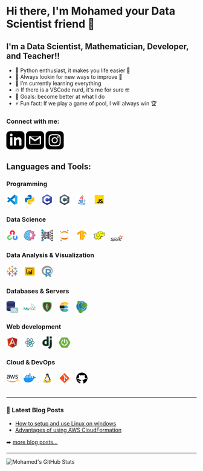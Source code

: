 # Hi there, I'm Mohamed your Data Scientist friend 👋 


## I'm a Data Scientist, Mathematician, Developer, and Teacher!!

- 🐍 Python enthusiast, it makes you life easier 🤣
- 🔭 Always lookin for new ways to improve 🚀 
- 🌱 I’m currently learning everything 
- 🔥 If there is a VSCode nurd, it's me for sure 🤓
- 🥅 Goals: become better at what I do
- ⚡ Fun fact: If we play a game of pool, I will always win 🏆
### Connect with me:
[![](svg/linkedin.svg)](https://www.linkedin.com/in/mohamedbenzarti/)
[![](svg/gmail.svg)](mailto:albenzarti.mohamed@gmail.com)
[![](svg/instagram.svg)](https://www.instagram.com/mohamed_benzarti/)


## Languages and Tools:
### Programming
<img   width="32px" src="png/vscode.png" style="padding-right:10px;" />
<img  width="32px" src="png/python.png" style="padding-right:10px;" />
<img  width="32px" src="png/c.png" style="padding-right:10px;" />
<img  width="32px" src="png/csharp.png" style="padding-right:10px;" />
<img  width="32px" src="png/java.png" style="padding-right:10px;" />
<img  width="32px" src="png/javascript.png" style="padding-right:10px;" />
<br/>

### Data Science

<img width="32px" src="png/opencv.png" style="padding-right:10px;" />
<img width="32px" src="png/ml.png" style="padding-right:10px;" />
<img width="32px" src="png/dl.png" style="padding-right:10px;" />
<img width="32px" src="png/jupyter.png" style="padding-right:10px;" />
<img width="32px" src="png/tensorflow.png" style="padding-right:10px;" />
<img width="32px" src="png/hadoop.png" style="padding-right:10px;" />
<img width="32px" src="png/spark.png" style="padding-right:10px;" />

### Data Analysis & Visualization
<img width="32px" src="png/tableau.png" style="padding-right:10px;" />
<img width="32px" src="png/powerbi.png" style="padding-right:10px;" />
<img width="32px" src="png/r.png" style="padding-right:10px;" />

### Databases & Servers
<img width="32px" src="png/sql.png" style="padding-right:10px;" />
<img width="32px" src="png/mysql.png" style="padding-right:10px;" />
<img width="32px" src="png/mongodb.png" style="padding-right:10px;" />
<img width="32px" src="png/elastic.png" style="padding-right:10px;" />
<img width="32px" src="png/neo4j.png" style="padding-right:10px;" />

### Web development
<img width="32px" src="png/angular.png" style="padding-right:10px;" />
<img width="32px" src="png/react.png" style="padding-right:10px;" />
<img width="32px" src="png/django.png" style="padding-right:10px;" />
<img width="32px" src="png/spring.png" style="padding-right:10px;" />

### Cloud & DevOps
<img width="32px" src="png/aws.png" style="padding-right:10px;" />
<img width="32px" src="png/docker.png" style="padding-right:10px;" />
<img width="32px" src="png/linux.png" style="padding-right:10px;" />
<img width="32px" src="png/git.png" style="padding-right:10px;" />
<img width="32px" src="png/github.png" style="padding-right:10px;" />

<br />
<br />

---

### 📕 Latest Blog Posts

<!-- BLOG-POST-LIST:START -->
- [How to setup and use Linux on windows](https://www.linkedin.com/pulse/windows-linux-both-mohamed-benzarti)
- [Advantages of using AWS CloudFormation](https://www.linkedin.com/pulse/topic-aws-cloudformation-mohamed-benzarti)
<!-- BLOG-POST-LIST:END -->

➡️ [more blog posts...](https://www.linkedin.com/in/mohamedbenzarti/)

---

  <img align="left" alt="Mohamed's GitHub Stats" src="https://github-readme-stats.vercel.app/api?username=MedBENZARTI&show_icons=true&hide_border=false&title_color=ff652f&icon_color=FFE400&bg_color=09131B&text_color=ffffff&border_color=0c1a25" />


